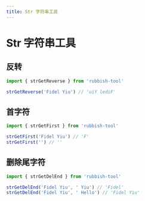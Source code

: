 ```yaml
---
title: Str 字符串工具
---
```


# Str 字符串工具

## 反转

```js
import { strGetReverse } from 'rubbish-tool'

strGetReverse('Fidel Yiu') // 'uiY lediF'
```

## 首字符

```js
import { strGetFirst } from 'rubbish-tool'

strGetFirst('Fidel Yiu') // 'F'
strGetFirst('') // ''
```

## 删除尾字符

```js
import { strGetDelEnd } from 'rubbish-tool'

strGetDelEnd('Fidel Yiu', ' Yiu') // 'Fidel'
strGetDelEnd('Fidel Yiu', ' Hello') // 'Fidel Yiu'
```